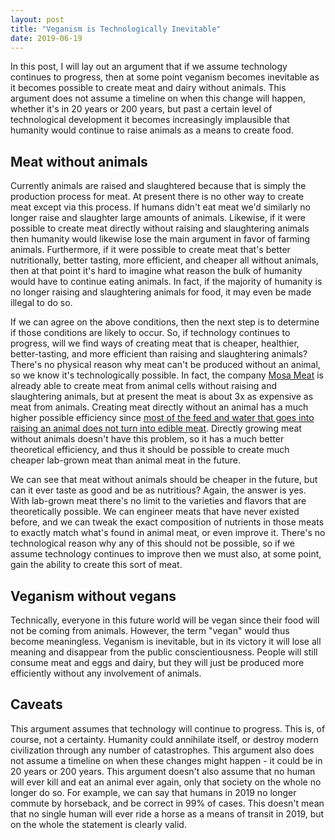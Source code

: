 ```yaml
---
layout: post
title: "Veganism is Technologically Inevitable"
date: 2019-06-19
---
```


In this post, I will lay out an argument that if we assume technology continues to progress, then at some point veganism becomes inevitable as it becomes possible to create meat and dairy without animals. This argument does not assume a timeline on when this change will happen, whether it's in 20 years or 200 years, but past a certain level of technological development it becomes increasingly implausible that humanity would continue to raise animals as a means to create food.

## Meat without animals

Currently animals are raised and slaughtered because that is simply the production process for meat. At present there is no other way to create meat except via this process. If humans didn't eat meat we'd similarly no longer raise and slaughter large amounts of animals. Likewise, if it were possible to create meat directly without raising and slaughtering animals then humanity would likewise lose the main argument in favor of farming animals. Furthermore, if it were possible to create meat that's better nutritionally, better tasting, more efficient, and cheaper all without animals, then at that point it's hard to imagine what reason the bulk of humanity would have to continue eating animals. In fact, if the majority of humanity is no longer raising and slaughtering animals for food, it may even be made illegal to do so.

If we can agree on the above conditions, then the next step is to determine if those conditions are likely to occur. So, if technology continues to progress, will we find ways of creating meat that is cheaper, healthier, better-tasting, and more efficient than raising and slaughtering animals? There's no physical reason why meat can't be produced without an animal, so we know it's technologically possible. In fact, the company [Mosa Meat](https://www.mosameat.com/faq) is already able to create meat from animal cells without raising and slaughtering animals, but at present the meat is about 3x as expensive as meat from animals. Creating meat directly without an animal has a much higher possible efficiency since [most of the feed and water that goes into raising an animal does not turn into edible meat](https://www.economist.com/feast-and-famine/2013/12/31/meat-and-greens). Directly growing meat without animals doesn't have this problem, so it has a much better theoretical efficiency, and thus it should be possible to create much cheaper lab-grown meat than animal meat in the future.

We can see that meat without animals should be cheaper in the future, but can it ever taste as good and be as nutritious? Again, the answer is yes. With lab-grown meat there's no limit to the varieties and flavors that are theoretically possible. We can engineer meats that have never existed before, and we can tweak the exact composition of nutrients in those meats to exactly match what's found in animal meat, or even improve it. There's no technological reason why any of this should not be possible, so if we assume technology continues to improve then we must also, at some point, gain the ability to create this sort of meat.

## Veganism without vegans

Technically, everyone in this future world will be vegan since their food will not be coming from animals. However, the term "vegan" would thus become meaningless. Veganism is inevitable, but in its victory it will lose all meaning and disappear from the public conscientiousness. People will still consume meat and eggs and dairy, but they will just be produced more efficiently without any involvement of animals.

## Caveats

This argument assumes that technology will continue to progress. This is, of course, not a certainty. Humanity could annihilate itself, or destroy modern civilization through any number of catastrophes. This argument also does not assume a timeline on when these changes might happen - it could be in 20 years or 200 years. This argument doesn't also assume that no human will ever kill and eat an animal ever again, only that society on the whole no longer do so. For example, we can say that humans in 2019 no longer commute by horseback, and be correct in 99% of cases. This doesn't mean that no single human will ever ride a horse as a means of transit in 2019, but on the whole the statement is clearly valid.
